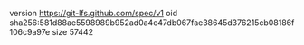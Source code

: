 version https://git-lfs.github.com/spec/v1
oid sha256:581d88ae5598989b952ad0a4e47db067fae38645d376215cb08186f106c9a97e
size 57442
